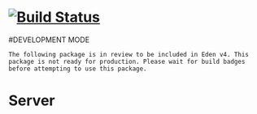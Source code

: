 [![Build Status](https://api.travis-ci.org/Eden-PHP/Server.png)](https://travis-ci.org/Eden-PHP/Server)
====
#DEVELOPMENT MODE

```
The following package is in review to be included in Eden v4. This package is not ready for production. Please wait for build badges before attempting to use this package.
```

Server
======
